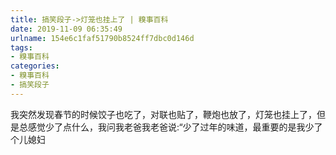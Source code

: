 ```yaml
---
title: 搞笑段子->灯笼也挂上了 | 糗事百科
date: 2019-11-09 06:35:49
urlname: 154e6c1faf51790b8524ff7dbc0d146d
tags: 
- 糗事百科
categories:
- 糗事百科
- 搞笑段子
---
```

我突然发现春节的时候饺子也吃了，对联也贴了，鞭炮也放了，灯笼也挂上了，但是总感觉少了点什么，我问我老爸我老爸说:“少了过年的味道，最重要的是我少了个儿媳妇


